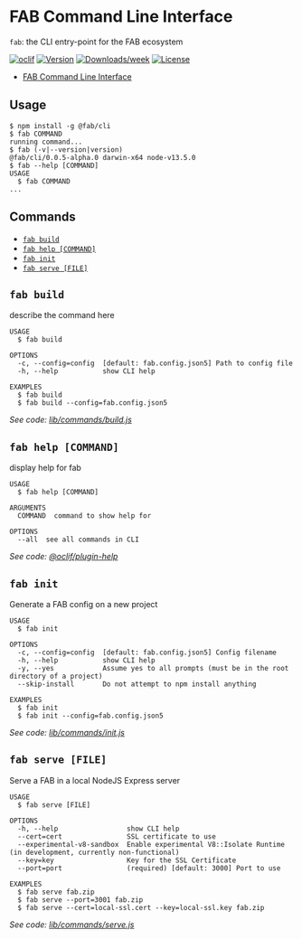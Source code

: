 # FAB Command Line Interface

`fab`: the CLI entry-point for the FAB ecosystem

[![oclif](https://img.shields.io/badge/cli-oclif-brightgreen.svg)](https://oclif.io)
[![Version](https://img.shields.io/npm/v/@fab/cli.svg)](https://npmjs.org/package/@fab/cli)
[![Downloads/week](https://img.shields.io/npm/dw/@fab/cli.svg)](https://npmjs.org/package/@fab/cli)
[![License](https://img.shields.io/npm/l/@fab/cli.svg)](https://github.com/fab-spec/fab/blob/master/package.json)

<!-- toc -->

- [FAB Command Line Interface](#fab-command-line-interface)
  <!-- tocstop -->

## Usage

<!-- usage -->

```sh-session
$ npm install -g @fab/cli
$ fab COMMAND
running command...
$ fab (-v|--version|version)
@fab/cli/0.0.5-alpha.0 darwin-x64 node-v13.5.0
$ fab --help [COMMAND]
USAGE
  $ fab COMMAND
...
```

<!-- usagestop -->

## Commands

<!-- commands -->

- [`fab build`](#fab-build)
- [`fab help [COMMAND]`](#fab-help-command)
- [`fab init`](#fab-init)
- [`fab serve [FILE]`](#fab-serve-file)

## `fab build`

describe the command here

```
USAGE
  $ fab build

OPTIONS
  -c, --config=config  [default: fab.config.json5] Path to config file
  -h, --help           show CLI help

EXAMPLES
  $ fab build
  $ fab build --config=fab.config.json5
```

_See code: [lib/commands/build.js](https://github.com/fab-spec/fab/blob/v0.0.5-alpha.0/lib/commands/build.js)_

## `fab help [COMMAND]`

display help for fab

```
USAGE
  $ fab help [COMMAND]

ARGUMENTS
  COMMAND  command to show help for

OPTIONS
  --all  see all commands in CLI
```

_See code: [@oclif/plugin-help](https://github.com/oclif/plugin-help/blob/v2.2.1/src/commands/help.ts)_

## `fab init`

Generate a FAB config on a new project

```
USAGE
  $ fab init

OPTIONS
  -c, --config=config  [default: fab.config.json5] Config filename
  -h, --help           show CLI help
  -y, --yes            Assume yes to all prompts (must be in the root directory of a project)
  --skip-install       Do not attempt to npm install anything

EXAMPLES
  $ fab init
  $ fab init --config=fab.config.json5
```

_See code: [lib/commands/init.js](https://github.com/fab-spec/fab/blob/v0.0.5-alpha.0/lib/commands/init.js)_

## `fab serve [FILE]`

Serve a FAB in a local NodeJS Express server

```
USAGE
  $ fab serve [FILE]

OPTIONS
  -h, --help                 show CLI help
  --cert=cert                SSL certificate to use
  --experimental-v8-sandbox  Enable experimental V8::Isolate Runtime (in development, currently non-functional)
  --key=key                  Key for the SSL Certificate
  --port=port                (required) [default: 3000] Port to use

EXAMPLES
  $ fab serve fab.zip
  $ fab serve --port=3001 fab.zip
  $ fab serve --cert=local-ssl.cert --key=local-ssl.key fab.zip
```

_See code: [lib/commands/serve.js](https://github.com/fab-spec/fab/blob/v0.0.5-alpha.0/lib/commands/serve.js)_

<!-- commandsstop -->
